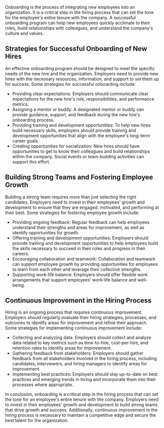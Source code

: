 
Onboarding is the process of integrating new employees into an organization. It is a critical step in the hiring process that can set the tone for the employee's entire tenure with the company. A successful onboarding program can help new employees quickly acclimate to their roles, build relationships with colleagues, and understand the company's culture and values.

Strategies for Successful Onboarding of New Hires
-------------------------------------------------

An effective onboarding program should be designed to meet the specific needs of the new hire and the organization. Employers need to provide new hires with the necessary resources, information, and support to set them up for success. Some strategies for successful onboarding include:

* Providing clear expectations: Employers should communicate clear expectations for the new hire's role, responsibilities, and performance metrics.
* Assigning a mentor or buddy: A designated mentor or buddy can provide guidance, support, and feedback during the new hire's onboarding process.
* Providing training and development opportunities: To help new hires build necessary skills, employers should provide training and development opportunities that align with the employee's long-term career goals.
* Creating opportunities for socialization: New hires should have opportunities to get to know their colleagues and build relationships within the company. Social events or team-building activities can support this effort.

Building Strong Teams and Fostering Employee Growth
---------------------------------------------------

Building a strong team requires more than just selecting the right candidates. Employers need to invest in their employees' growth and development to ensure that they are engaged, motivated, and performing at their best. Some strategies for fostering employee growth include:

* Providing ongoing feedback: Regular feedback can help employees understand their strengths and areas for improvement, as well as identify opportunities for growth.
* Offering training and development opportunities: Employers should provide training and development opportunities to help employees build the skills necessary to succeed in their roles and progress in their careers.
* Encouraging collaboration and teamwork: Collaboration and teamwork can support employee growth by providing opportunities for employees to learn from each other and leverage their collective strengths.
* Supporting work-life balance: Employers should offer flexible work arrangements that support employees' work-life balance and well-being.

Continuous Improvement in the Hiring Process
--------------------------------------------

Hiring is an ongoing process that requires continuous improvement. Employers should regularly evaluate their hiring strategies, processes, and outcomes to identify areas for improvement and refine their approach. Some strategies for implementing continuous improvement include:

* Collecting and analyzing data: Employers should collect and analyze data related to key metrics such as time-to-hire, cost-per-hire, and retention rates to identify areas for improvement.
* Gathering feedback from stakeholders: Employers should gather feedback from all stakeholders involved in the hiring process, including candidates, interviewers, and hiring managers to identify areas for improvement.
* Implementing best practices: Employers should stay up-to-date on best practices and emerging trends in hiring and incorporate them into their processes where appropriate.

In conclusion, onboarding is a critical step in the hiring process that can set the tone for an employee's entire tenure with the company. Employers need to invest in their employees' growth and development to build strong teams that drive growth and success. Additionally, continuous improvement in the hiring process is necessary to maintain a competitive edge and secure the best talent for the organization.
